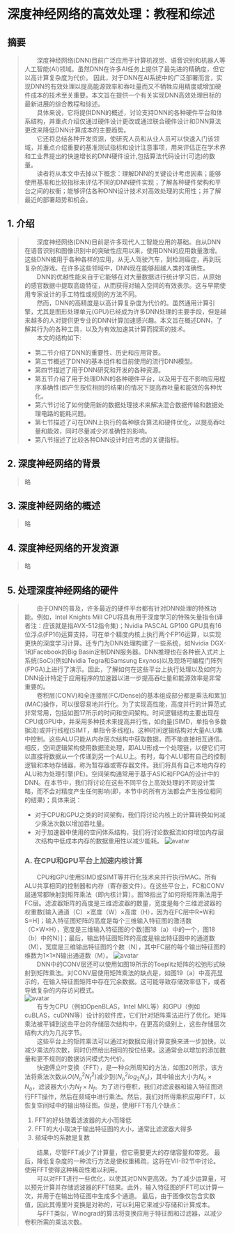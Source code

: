 # 深度神经网络的高效处理：教程和综述
## 摘要
  >&emsp;&emsp;深度神经网络(DNN)目前广泛应用于计算机视觉、语音识别和机器人等人工智能(AI)领域。虽然DNN在许多AI任务上提供了最先进的精确度，但它以高计算复杂度为代价。 因此，对于DNN在AI系统中的广泛部署而言，实现DNN的有效处理以提高能源效率和吞吐量而又不牺牲应用精度或增加硬件成本的技术至关重要。本文旨在提供一个有关实现DNN高效处理目标的最新进展的综合教程和综述。  
  &emsp;&emsp;具体来说，它将提供DNN的概述，讨论支持DNN的各种硬件平台和体系结构，并重点介绍仅通过硬件设计更改或通过联合硬件设计和DNN算法更改来降低DNN计算成本的主要趋势。  
  &emsp;&emsp;它还将总结各种开发资源，使研究人员和从业人员可以快速入门该领域，并重点介绍重要的基准测试指标和设计注意事项，用来评估正在学术界和工业界提出的快速增长的DNN硬件设计,包括算法代码设计(可选)的数量。  
  &emsp;&emsp;读者将从本文中去掉以下概念：理解DNN的关键设计考虑因素；能够使用基准和比较指标来评估不同的DNN硬件实现；了解各种硬件架构和平台之间的权衡；能够评估各种DNN设计技术对高效处理的实用性；并了解最近的部署趋势和机会。

## 1. 介绍
  > &emsp;&emsp;深度神经网络(DNN)目前是许多现代人工智能应用的基础。自从DNN在语音识别和图像识别中的突破性应用以来，使用DNN的应用数量激增。这些DNN被用于各种各样的应用，从无人驾驶汽车，到检测癌症，再到玩复杂的游戏。在许多这些领域中，DNN现在能够超越人类的准确性。  
   &emsp;&emsp;DNN的优越性能来自于它能够在对大量数据进行统计学习后，从原始的感官数据中提取高级特征，从而获得对输入空间的有效表示。这与早期使用专家设计的手工特性或规则的方法不同。  
   &emsp;&emsp;然而，DNN的高精度是以高计算复杂度为代价的。虽然通用计算引擎，尤其是图形处理单元(GPU)已经成为许多DNN处理的主要手段，但是越来越多的人对提供更专业的DNN计算加速感兴趣。本文旨在概述DNN，了解其行为的各种工具，以及为有效加速其计算而探索的技术。  
   &emsp;&emsp;本文的结构如下:  
  > + 第二节介绍了DNN的重要性、历史和应用背景。  
  > + 第三节概述了DNN的基本组件和目前使用的流行DNN模型。  
  > + 第四节描述了用于DNN研究和开发的各种资源。  
  > + 第五节介绍了用于处理DNN的各种硬件平台，以及用于在不影响应用程序准确性(即产生按位相同的结果)的情况下提高吞吐量和能效的各种优化。  
  > + 第六节讨论了如何使用新的数据处理技术来解决混合数据传输和数据处理电路的能耗问题。
  > + 第七节描述了可在DNN上执行的各种联合算法和硬件优化，以提高吞吐量和能效，同时尽量减少对准确性的影响。
  > + 第八节描述了比较各种DNN设计时应考虑的关键指标。

## 2. 深度神经网络的背景
 > 略

## 3. 深度神经网络的概述
 > 略

## 4. 深度神经网络的开发资源
 > 略

## 5. 处理深度神经网络的硬件
 > &emsp;&emsp;由于DNN的普及，许多最近的硬件平台都有针对DNN处理的特殊功能。例如，Intel Knights Mill CPU将具有用于深度学习的特殊矢量指令(译者注：应该就是指AVX-512指令集)；Nvidia PASCAL GP100 GPU具有16位浮点(FP16)运算支持，可在单个精度内核上执行两个FP16运算，以实现更快的深度学习计算。还专门为DNN处理构建了一些系统，如Nvidia DGX-1和Facebook的Big Basin定制DNN服务器。DNN推理也在各种嵌入式片上系统(SoC)(例如Nvidia Tegra和Samsung Exynos)以及现场可编程门阵列(FPGA)上进行了演示。因此，了解如何在这些平台上执行处理以及如何为DNN设计特定于应用程序的加速器以进一步提高吞吐量和能源效率是非常重要的。  
 &emsp;&emsp;卷积层(CONV)和全连接层(FC/Dense)的基本组成部分都是乘法和累加(MAC)操作，可以很容易地并行化。为了实现高性能，高度并行的计算范式非常常用，包括如图17所示的时间和空间架构。时间逻辑结构主要出现在CPU或GPU中，并采用多种技术来提高并行性，如向量(SIMD，单指令多数据流)或并行线程(SIMT，单指令多线程)。这种时间逻辑结构对大量ALU集中控制。这些ALU只能从内存层次结构中获取数据，而不能直接相互通信。相反，空间逻辑架构使用数据流处理，即ALU形成一个处理链，以便它们可以直接将数据从一个传递到另一个ALU上。有时，每个ALU都有自己的控制逻辑和本地存储器，称为暂存器或寄存器文件。我们将具有自己本地内存的ALU称为处理引擎(PE)。空间架构通常用于基于ASIC和FPGA的设计中的DNN。在本节中，我们将讨论在这些不同平台上高效处理的不同设计策略，而不会对精度产生任何影响(即，本节中的所有方法都会产生按位相同的结果)；具体来说：
 > + 对于CPU和GPU之类的时间架构，我们将讨论内核上的计算转换如何减少乘法次数以增加吞吐量。
 > + 对于加速器中使用的空间体系结构，我们将讨论数据流如何增加内存层次结构中低成本内存的数据重用性以减少能耗。
 ![avatar](Fig_17.png)
 >### A. 在CPU和GPU平台上加速内核计算
 >&emsp;&emsp;CPU和GPU使用SIMD或SIMT等并行化技术来并行执行MAC。所有ALU共享相同的控制器和内存（寄存器文件）。在这些平台上，FC和CONV层通常都映射到矩阵乘法（即内核计算）。图18指出了如何将矩阵乘法用于FC层。滤波器矩阵的高度是三维滤波器的数量，宽度是每个三维滤波器的权重数[输入通道（C）×宽度（W）×高度（H），因为在FC层中R=W和S=H]；输入特征图矩阵的高度是每个三维输入特征图的激活数（C×W×H），宽度是三维输入特征图的个数[图18（a）中的一个，图18（b）中的N）]；最后，输出特征图矩阵的高度是输出特征图中的通道数（M），宽度是三维输出特征图的个数（N），其中FC层的每个输出特征图的维数为1×1×N输出通道数（M）。
 ![avatar](Fig_18.png)  
 &emsp;&emsp;DNN中的CONV层还可以使用如图19所示的Toeplitz矩阵的松弛形式映射到矩阵乘法。对CONV层使用矩阵乘法的缺点是，如图19（a）中高亮显示的，在输入特征图矩阵中存在冗余数据。这可能导致存储效率低下，或者导致复杂的内存访问模式。  
 ![avatar](Fig_19.png)  
 &emsp;&emsp;有专为CPU（例如OpenBLAS，Intel MKL等）和GPU（例如cuBLAS，cuDNN等）设计的软件库，它们针对矩阵乘法进行了优化。矩阵乘法被平铺到这些平台的存储层次结构中，在更高的级别上，这些存储层次结构大约为几兆字节。  
 &emsp;&emsp;这些平台上的矩阵乘法可以通过对数据应用计算变换来进一步加快，以减少乘法的次数，同时仍然给出相同的按位结果。这通常会以增加的添加数量和更不规则的数据访问模式为代价。  
 &emsp;&emsp;快速傅立叶变换（FFT），是一种众所周知的方法，如图20所示，该方法将乘法次数从$O(N^2_oN^2_f)$减少到$(N^2_olog_2N_o)$，其中输出大小为$N_o×N_o$，滤波器大小为$N_f×N_f$。为了进行卷积，我们对滤波器和输入特征图进行FFT操作，然后在频域中进行乘法。然后，我们对所得乘积应用IFFT，以恢复空间域中的输出特征图。但是，使用FFT有几个缺点：  
 > 1. FFT的好处随着滤波器的大小而降低  
 > 2. FFT的大小取决于输出特征图的大小，通常比滤波器大得多
 > 3. 频域中的系数是复数  

 > &emsp;&emsp;结果，尽管FFT减少了计算量，但它需要更大的存储容量和带宽。 最后，降低复杂度的一种流行方法是使权重稀疏，这将在VII-B2节中讨论。 使用FFT使得这种稀疏性难以利用。  
 &emsp;&emsp;可以对FFT进行一些优化，以使其对DNN更高效。为了减少运算量，可以预先计算并存储滤波器的FFT结果。此外，输入特征图的FFT可以计算一次，并用于在输出特征图中生成多个通道。 最后，由于图像仅包含实数值，因此其傅里叶变换是对称的，可以利用它来减少存储和计算成本。  
 &emsp;&emsp;与FFT类似，Winograd的算法将变换应用于特征图和过滤器，以减少卷积所需的乘法次数。